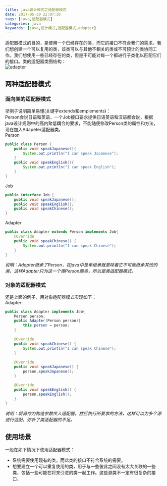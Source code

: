 ```yaml
---
title: java设计模式之适配器模式
date: 2017-05-30 22:07:30
tags: [java,适配器模式]
categories: java
keywords: [java,设计模式,适配器模式,adapter]
---
```


适配器模式的目的，是使用一个已经存在的类，而它的接口不符合我们的需求。我们想创建一个可以复用的类，该类可以与其他不相关的类或不可预计的类协同工作。我们想使用一些已经存在的类，但是不可能对每一个都进行子类化以匹配它们的接口。类的适配器类图结构：   
![adapter](http://opvqbxg2k.bkt.clouddn.com/images/adapter/%E9%80%82%E9%85%8D%E5%99%A8%E6%A8%A1%E5%BC%8F.png)   

<!-- more -->

## 两种适配器模式

### 面向类的适配器模式   
举例子说明简单易懂(关键字extends和emplements)：   
Person会说日语和英语，一个Job接口要求提供日语英语和汉语都会说，根据java设计规则中的高内聚低耦合的要求，不能随便修改Person类的属性和方法，现在加入Adapeter适配器类。   
Person   
``` java
public class Person {
	public void speakJapanese(){
		System.out.println("I can speak Japanese");
	}
	public void speakEnglish(){
		System.out.println("I can speak English");
	}
}
```
Job
``` java
public interface Job {
	public void speakJapanese();
	public void speakEnglish();
	public void speakChinese();
}
```
Adapter
``` java
public class Adapter extends Person implements Job{
	@Override
	public void speakChinese() {
		System.out.println("I can speak Chinese");
	}
}
```
*说明：Adapter继承了Person，在java中是单继承就意味着它不可能继承其他的类，这样Adapter只为这一个类Person服务，所以是类适配器模式。*

### 对象的适配器模式
还是上面的例子，用对象适配器模式实现如下：   
Adapter:
``` java
public class Adapter implements Job{
	Person person;
	public Adapter(Person person){
		this.person = person;
	}
	
	@Override
	public void speakChinese() {
		System.out.println("I can speak Chinese");
	}
	
	@Override
	public void speakJapanese() {
		person.speakJapanese();
	}

	@Override
	public void speakEnglish() {
		person.speakEnglish();
	}
}
```
*说明：将源作为构造参数传入适配器，然后执行所要求的方法，这样可以为多个源进行适配。弥补了类适配器的不足。*
## 使用场景
一般在如下情况下使用适配器模式：   
- 系统需要使用现有的类，而此类的接口不符合系统的需要。
- 想要建立一个可以重复使用的类，用于与一些彼此之间没有太大关联的一些类，包括一些可能在将来引进的类一起工作。这些源类不一定有很复杂的接口、
